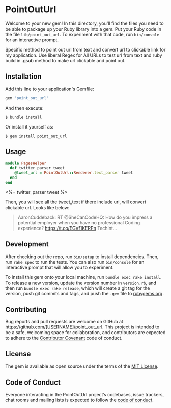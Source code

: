 # PointOutUrl

Welcome to your new gem! In this directory, you'll find the files you need to be able to package up your Ruby library into a gem. Put your Ruby code in the file `lib/point_out_url`. To experiment with that code, run `bin/console` for an interactive prompt.

Specific method to point out url from text and convert url to clickable link for my application.
Use liberal Regex for All URLs to test url from text and ruby build in .gsub method to make url clickable and point out.

## Installation

Add this line to your application's Gemfile:

```ruby
gem 'point_out_url'
```

And then execute:

    $ bundle install

Or install it yourself as:

    $ gem install point_out_url

## Usage

```ruby
module PagesHelper
  def twitter_parser tweet
    @tweet_url = PointOutUrl::Renderer.text_parser tweet
  end
end
```

<div class="card">
    <%= twitter_parser tweet %>
</div>

Then, you will see all the tweet_text if there include url, will convert clickable url.
Looks like below:
> AaronCuddeback: RT @SheCanCodeHQ: How do you impress a potential employer when you have no professional Coding experience? https://t.co/EGVf1KERPn TechInt...

## Development

After checking out the repo, run `bin/setup` to install dependencies. Then, run `rake spec` to run the tests. You can also run `bin/console` for an interactive prompt that will allow you to experiment.

To install this gem onto your local machine, run `bundle exec rake install`. To release a new version, update the version number in `version.rb`, and then run `bundle exec rake release`, which will create a git tag for the version, push git commits and tags, and push the `.gem` file to [rubygems.org](https://rubygems.org).

## Contributing

Bug reports and pull requests are welcome on GitHub at https://github.com/[USERNAME]/point_out_url. This project is intended to be a safe, welcoming space for collaboration, and contributors are expected to adhere to the [Contributor Covenant](http://contributor-covenant.org) code of conduct.

## License

The gem is available as open source under the terms of the [MIT License](https://opensource.org/licenses/MIT).

## Code of Conduct

Everyone interacting in the PointOutUrl project’s codebases, issue trackers, chat rooms and mailing lists is expected to follow the [code of conduct](https://github.com/[USERNAME]/point_out_url/blob/master/CODE_OF_CONDUCT.md).
